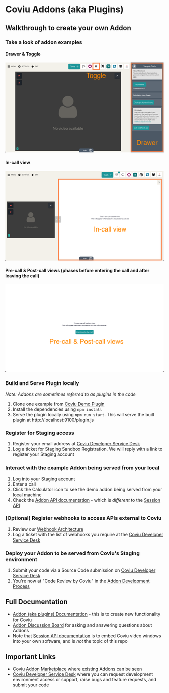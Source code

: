# Coviu Addons (aka Plugins)

## Walkthrough to create your own Addon

### Take a look of addon examples
#### Drawer & Toggle
![drawer](./assets/drawer-toggle.png)

#### In-call view
![in-call](./assets/in-call-view.png)

#### Pre-call & Post-call views (phases before entering the call and after leaving the call)
![pre-call-post-call](./assets/pre-call-post-call-views.png)

### Build and Serve Plugin locally
_Note: Addons are sometimes referred to as plugins in the code_
1. Clone one example from [Coviu Demo Plugin](https://github.com/coviu/coviu-addons)
2. Install the dependencies using `npm install`
4. Serve the plugin locally using `npm run start`. This will serve the built plugin at http://localhost:9100/plugin.js

### Register for Staging access
1. Register your email address at [Coviu Developer Service Desk](https://coviu.atlassian.net/servicedesk/customer/portal/8/group/13)
2. Log a ticket for Staging Sandbox Registration. We will reply with a link to register your Staging account

### Interact with the example Addon being served from your local
1. Log into your Staging account
2. Enter a call
3. Click the Calculator icon to see the demo addon being served from your local machine
4. Check the [Addon API documentation](https://coviu.readme.io/docs) - which is _different_ to the [Session API](https://coviu.readme.io/reference)

### (Optional) Register webhooks to access APIs external to Coviu
1. Review our [Webhook Architecture](https://coviu.readme.io/docs/webhook-documentation) 
2. Log a ticket with the list of webhooks you require at the [Coviu Developer Service Desk](https://coviu.atlassian.net/servicedesk/customer/portal/8)

### Deploy your Addon to be served from Coviu's Staging environment
1. Submit your code via a Source Code submission on [Coviu Developer Service Desk](https://coviu.atlassian.net/servicedesk/customer/portal/8)
2. You're now at "Code Review by Coviu" in the [Addon Development Process](https://github.com/coviu/coviu-addons/wiki/Addon-development-process)

## Full Documentation
* [Addon (aka plugins) Documentation](https://coviu.readme.io/docs) - this is to create new functionality for Coviu
* [Addon Discussion Board](https://coviu.readme.io/discuss) for asking and answering questions about Addons
* Note that [Session API documentation](https://coviu.readme.io/docs/api-object) is to embed Coviu video windows into your own software, and is _not_ the topic of this repo

## Important Links 
* [Coviu Addon Marketplace](https://coviu.com/addons) where existing Addons can be seen
* [Coviu Developer Service Desk](https://coviu.atlassian.net/servicedesk/customer/portal/8) where you can request development environment access or support, raise bugs and feature requests, and submit your code
